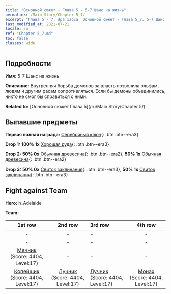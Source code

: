 ```yaml
---
title: "Основной сюжет - Глава 5 - 5-7 Шанс на жизнь"
permalink: /Main Story/Chapter 5_7/
excerpt: "Глава 5 - 7. Эра хаоса  Основной сюжет - Глава 5_7. 5-7 Шанс на жизнь"
last_modified_at: 2021-07-21
locale: ru
ref: "Chapter 5_7.md"
toc: false
classes: wide
---
```


## Подробности

 **Имя:** 5-7 Шанс на жизнь

 **Описание:** Внутренняя борьба демонов за власть позволила эльфам, людям и другим расам сопротивляться. Если бы демоны объединились, никто не смог бы справиться с ними.

 **Related to:** [Основной сюжет Глава 5](/ru/Main Story/Chapter 5/)

## Выпавшие предметы

 **Первая полная награда:** [Серебряный ключ](/ItemsRU/con_693/){: .btn .btn--era3}

 **Drop 1:** **100% 1x** [Хорошая руда](/ItemsRU/mat_12/){: .btn .btn--era3}

 **Drop 2:** **50% 0x** [Обычная древесина](/ItemsRU/mat_7/){: .btn .btn--era2}, **50% 1x** [Обычная древесина](/ItemsRU/mat_7/){: .btn .btn--era2}

 **Drop 3:** **50% 0x** [Свиток заклинания](/ItemsRU/con_694/){: .btn .btn--era3}, **50% 1x** [Свиток заклинания](/ItemsRU/con_694/){: .btn .btn--era3}


## Fight against Team
 **Hero:** h_Adelaide

 **Team:**


  | 1st row | 2nd row | 3rd row | 4th row |
  |:----:|:----:|:----|:----:|
  | - | - | - | - |
  | - | - | - | - |
  | [Мечник](/ru/units/Swordsman/) (Score: 4404, Level:17)  | - | - | - |
  | [Копейщик](/ru/units/Pikeman/) (Score: 4404, Level:17)  | [Лучник](/ru/units/Marksman/) (Score: 4404, Level:17)  | [Лучник](/ru/units/Marksman/) (Score: 4404, Level:17)  | [Монах](/ru/units/Monk/) (Score: 4404, Level:17)  |


